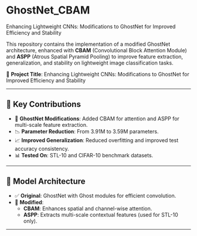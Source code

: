 # GhostNet_CBAM
Enhancing Lightweight CNNs: Modifications to GhostNet for Improved Efficiency and Stability


This repository contains the implementation of a modified GhostNet architecture, enhanced with **CBAM** (Convolutional Block Attention Module) and **ASPP** (Atrous Spatial Pyramid Pooling) to improve feature extraction, generalization, and stability on lightweight image classification tasks.

📘 **Project Title**: Enhancing Lightweight CNNs: Modifications to GhostNet for Improved Efficiency and Stability  

---

## 🚀 Key Contributions

- 🔧 **GhostNet Modifications**: Added CBAM for attention and ASPP for multi-scale feature extraction.
- 📉 **Parameter Reduction**: From 3.91M to 3.59M parameters.
- 📈 **Improved Generalization**: Reduced overfitting and improved test accuracy consistency.
- 📊 **Tested On**: STL-10 and CIFAR-10 benchmark datasets.

---

## 🧠 Model Architecture

- ✅ **Original**: GhostNet with Ghost modules for efficient convolution.
- 🧩 **Modified**:
  - **CBAM**: Enhances spatial and channel-wise attention.
  - **ASPP**: Extracts multi-scale contextual features (used for STL-10 only).

---